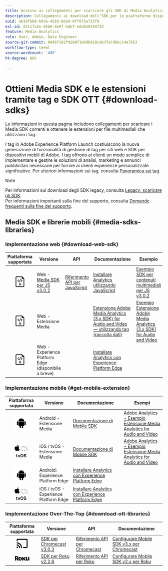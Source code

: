 ```yaml
---
title: Accesso ai collegamenti per scaricare gli SDK di Media Analytics
description: Collegamenti ai download dell’SDK per le piattaforme disponibili, inclusi Android, iOS, JavaScript, Chromecast e Roku.
uuid: a619fbb8-693e-4583-8dad-0ff875e715f8
exl-id: d211fa2e-d5b0-4e9f-bdb7-eda838194f3d
feature: Media Analytics
role: User, Admin, Data Engineer
source-git-commit: 0046f182f0288f164d6918cab3fa7db6c14e7b53
workflow-type: tm+mt
source-wordcount: '405'
ht-degree: 86%

---
```


# Ottieni Media SDK e le estensioni tramite tag e SDK OTT {#download-sdks}

Le informazioni in questa pagina includono collegamenti per scaricare i Media SDK correnti e ottenere le estensioni per file multimediali che utilizzano i tag.

I tag in Adobe Experience Platform Launch costiuiscono la nuova generazione di funzionalità di gestione di tag per siti web e SDK per dispositivi mobili di Adobe. I tag offrono ai clienti un modo semplice di implementare e gestire le soluzioni di analisi, marketing e annunci pubblicitari necessarie per fornire ai clienti esperienze personalizzate significative. Per ulteriori informazioni sui tag, consulta [Panoramica sui tag](https://experienceleague.adobe.com/docs/platform-learn/data-collection/overview.html?lang=it).


>[!NOTE]
>
>Per informazioni sul download degli SDK legacy, consulta [Legacy: scaricare gli SDK](/help/legacy/legacy-download-sdks.md).<br>
>Per informazioni importanti sulla fine del supporto, consulta [Domande frequenti sulla fine del supporto](/help/additional-resources/end-of-support-faqs.md).

## Media SDK e librerie mobili {#media-sdks-libraries}

### Implementazione web {#download-web-sdk}

| Piattaforma supportata | Versione |  API   |  Documentazione  |  Esempio  |
|:---:|---|---|---|---|
| ![Icona JavaScript](assets/javascript-icon.png) | Web - [Media SDK per JS v3.0.2](https://github.com/Adobe-Marketing-Cloud/media-sdks/releases/tag/js-v3.0.2) | [Riferimento API per JavaScript](https://adobe-marketing-cloud.github.io/media-sdks/reference/javascript_3x/index.html) | [Installare Analytics utilizzando JavaScript](/help/implementation/media-sdk/setup/web-implementation.md) | [Esempio SDK per contenuti multimediali per JS v3.0.2](https://github.com/Adobe-Marketing-Cloud/media-sdks/tree/master/sdks/js/3.x) |
| ![Icona JavaScript](assets/javascript-icon.png) | Web - Estensione Media |  | [Estensione Adobe Media Analytics (3.x SDK) for Audio and Video — utilizzando tag (raccolta dati)](https://experienceleague.adobe.com/docs/experience-platform/tags/extensions/adobe/media-analytics-3x/overview.html?lang=it) | [Esempio Estensione Adobe Media Analytics (3.x SDK) for Audio and Video](https://github.com/Adobe-Marketing-Cloud/media-sdks/tree/master/samples/launch/js/3.x) |
| ![Icona JavaScript](assets/javascript-icon.png) | Web - Experience Platform Edge (disponibile a breve) |  | [Installare Analytics con Experience Platform Edge](/help/implementation/implementation-edge.md) |  |

### Implementazione mobile {#get-mobile-extension}

| Piattaforma supportata | Versione |  Documentazione   |  Esempi  |
|:---:|---|---|---|
| ![Icona Android](assets/android-icon.png) | Android - Estensione Media | [Documentazione di Mobile SDK](https://developer.adobe.com/client-sdks/documentation/adobe-media-analytics/) | [Adobe Analytics - Esempio Estensione Media Analytics for Audio and Video](https://github.com/Adobe-Marketing-Cloud/media-sdks/tree/master/samples/launch/mobile/android) |
| ![Icona Apple iOS ](assets/ios-icon.png)<br>**tvOS** | iOS / tvOS - Estensione Media | [Documentazione di Mobile SDK](https://developer.adobe.com/client-sdks/documentation/adobe-media-analytics/) | [Adobe Analytics - Esempio Estensione Media Analytics for Audio and Video](https://github.com/adobe/aepsdk-media-ios/tree/main/TestApp) |
| ![Icona Android](assets/android-icon.png) | Android: Experience Platform Edge | [Installare Analytics con Experience Platform Edge](/help/implementation/implementation-edge.md) |  |
| ![Icona Apple iOS ](assets/ios-icon.png)<br>**tvOS** | iOS / tvOS - Experience Platform Edge | [Installare Analytics con Experience Platform Edge](/help/implementation/implementation-edge.md) |  |

### Implementazione Over-The-Top {#download-ott-libraries}

| Piattaforma supportata | Versione |  API   |  Documentazione  |
|:---:|---|---|---|
| ![Icona Chromecast](assets/chromecast-icon.png) | [SDK per Chromecast v3.0.3](https://github.com/Adobe-Marketing-Cloud/media-sdks/releases/tag/chromecast-v3.0.3) | [Riferimento API per Chromecast](https://adobe-marketing-cloud.github.io/media-sdks/reference/chromecast/) | [Configurare Mobile SDK v3.x per Chromecast](/help/implementation/media-sdk/setup/set-up-chromecast.md) |
| ![Icona Roku](assets/roku-icon.png) | [SDK per Roku v2.2.6](https://github.com/Adobe-Marketing-Cloud/media-sdks/releases/tag/roku-v2.2.6) | [Riferimento API per Roku](/help/implementation/media-sdk/setup/set-up-roku.md) | [Configurare Mobile SDK v2.x per Roku](/help/implementation/media-sdk/setup/set-up-roku.md) |
